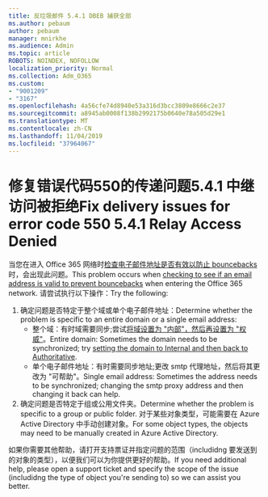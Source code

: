 ```yaml
---
title: 反垃圾邮件 5.4.1 DBEB 捕获全部
ms.author: pebaum
author: pebaum
manager: mnirkhe
ms.audience: Admin
ms.topic: article
ROBOTS: NOINDEX, NOFOLLOW
localization_priority: Normal
ms.collection: Adm_O365
ms.custom:
- "9001209"
- "3167"
ms.openlocfilehash: 4a56cfe74d8940e53a316d3bcc3809e8666c2e37
ms.sourcegitcommit: a8945ab0008f138b2992175b0640e78a505d29e1
ms.translationtype: MT
ms.contentlocale: zh-CN
ms.lasthandoff: 11/04/2019
ms.locfileid: "37964067"
---
```

# <a name="fix-delivery-issues-for-error-code-550-541-relay-access-denied"></a><span data-ttu-id="d9cc0-102">修复错误代码550的传递问题5.4.1 中继访问被拒绝</span><span class="sxs-lookup"><span data-stu-id="d9cc0-102">Fix delivery issues for error code 550 5.4.1 Relay Access Denied</span></span>

<span data-ttu-id="d9cc0-103">当您在进入 Office 365 网络时[检查电子邮件地址是否有效以防止 bouncebacks](https://docs.microsoft.com/exchange/mail-flow-best-practices/use-directory-based-edge-blocking)时，会出现此问题。</span><span class="sxs-lookup"><span data-stu-id="d9cc0-103">This problem occurs when [checking to see if an email address is valid to prevent bouncebacks](https://docs.microsoft.com/exchange/mail-flow-best-practices/use-directory-based-edge-blocking) when entering the Office 365 network.</span></span> <span data-ttu-id="d9cc0-104">请尝试执行以下操作：</span><span class="sxs-lookup"><span data-stu-id="d9cc0-104">Try the following:</span></span>

1. <span data-ttu-id="d9cc0-105">确定问题是否特定于整个域或单个电子邮件地址：</span><span class="sxs-lookup"><span data-stu-id="d9cc0-105">Determine whether the problem is specific to an entire domain or a single email address:</span></span>
    - <span data-ttu-id="d9cc0-106">整个域：有时域需要同步;尝试[将域设置为 "内部"，然后再设置为 "权威"](https://docs.microsoft.com/exchange/mail-flow-best-practices/manage-accepted-domains/manage-accepted-domains)。</span><span class="sxs-lookup"><span data-stu-id="d9cc0-106">Entire domain: Sometimes the domain needs to be synchronized; try [setting the domain to Internal and then back to Authoritative](https://docs.microsoft.com/exchange/mail-flow-best-practices/manage-accepted-domains/manage-accepted-domains).</span></span>
     - <span data-ttu-id="d9cc0-107">单个电子邮件地址：有时需要同步地址;更改 smtp 代理地址，然后将其更改为 "可帮助"。</span><span class="sxs-lookup"><span data-stu-id="d9cc0-107">Single email address: Sometimes the address needs to be synchronized; changing the smtp proxy address and then changing it back can help.</span></span>
2. <span data-ttu-id="d9cc0-108">确定问题是否特定于组或公用文件夹。</span><span class="sxs-lookup"><span data-stu-id="d9cc0-108">Determine whether the problem is specific to a group or public folder.</span></span> <span data-ttu-id="d9cc0-109">对于某些对象类型，可能需要在 Azure Active Directory 中手动创建对象。</span><span class="sxs-lookup"><span data-stu-id="d9cc0-109">For some object types, the objects may need to be manually created in Azure Active Directory.</span></span>

<span data-ttu-id="d9cc0-110">如果你需要其他帮助，请打开支持票证并指定问题的范围（includidng 要发送到的对象的类型），以便我们可以为你提供更好的帮助。</span><span class="sxs-lookup"><span data-stu-id="d9cc0-110">If you need additional help, please open a support ticket and specify the scope of the issue (includidng the type of object you're sending to) so we can assist you better.</span></span>